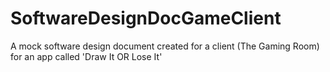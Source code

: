 # SoftwareDesignDocGameClient
A mock software design document created for a client (The Gaming Room) for an app called 'Draw It OR Lose It'
